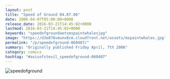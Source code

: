 ```yaml
---
layout: post
title: "Speed of Ground 04.07.06"
date: 2006-04-07T05:00:00+0000
release_date: 2016-03-21T14:45:02+0000
lastmod: 2016-03-21T14:45:02+0000
keywords: "speedofgroundaetsmspaintwhalesjpg"
image: "https://d3e878vmunx8cm.cloudfront.net/assets/mspaintwhales.jpg"
permalink: "/p/speedofground-060407/"
summary: "Originally published Friday April, 7th 2006"
category: comics
hashtag: "#axisofstevil_speedofground-060407"
---
```


![speedofground](https://d3e878vmunx8cm.cloudfront.net/assets/mspaintwhales.jpg)

